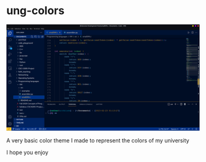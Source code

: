 # ung-colors

![picture of color theme](screenshot.png)

A very basic color theme I made to represent the colors of my university 

I hope you enjoy
